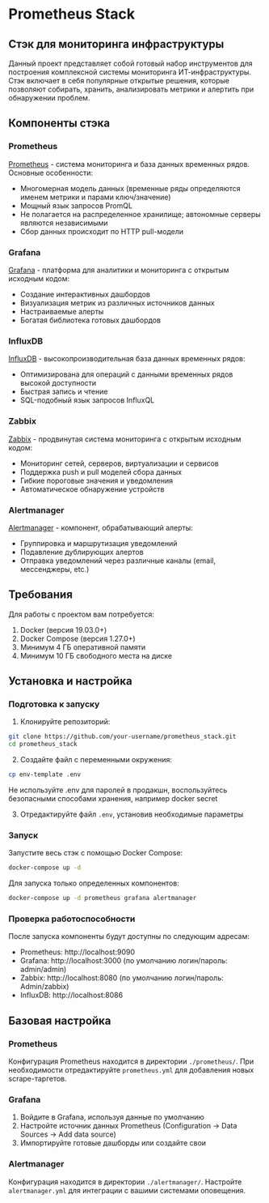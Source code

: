 # Prometheus Stack

## Стэк для мониторинга инфраструктуры

Данный проект представляет собой готовый набор инструментов для построения комплексной системы мониторинга ИТ-инфраструктуры. Стэк включает в себя популярные открытые решения, которые позволяют собирать, хранить, анализировать метрики и алертить при обнаружении проблем.

## Компоненты стэка

### Prometheus

[Prometheus](https://prometheus.io/) - система мониторинга и база данных временных рядов. Основные особенности:
- Многомерная модель данных (временные ряды определяются именем метрики и парами ключ/значение)
- Мощный язык запросов PromQL
- Не полагается на распределенное хранилище; автономные серверы являются независимыми
- Сбор данных происходит по HTTP pull-модели

### Grafana

[Grafana](https://grafana.com/) - платформа для аналитики и мониторинга с открытым исходным кодом:
- Создание интерактивных дашбордов
- Визуализация метрик из различных источников данных
- Настраиваемые алерты
- Богатая библиотека готовых дашбордов

### InfluxDB

[InfluxDB](https://www.influxdata.com/) - высокопроизводительная база данных временных рядов:
- Оптимизирована для операций с данными временных рядов высокой доступности
- Быстрая запись и чтение
- SQL-подобный язык запросов InfluxQL

### Zabbix

[Zabbix](https://www.zabbix.com/) - продвинутая система мониторинга с открытым исходным кодом:
- Мониторинг сетей, серверов, виртуализации и сервисов
- Поддержка push и pull моделей сбора данных
- Гибкие пороговые значения и уведомления
- Автоматическое обнаружение устройств

### Alertmanager

[Alertmanager](https://prometheus.io/docs/alerting/latest/alertmanager/) - компонент, обрабатывающий алерты:
- Группировка и маршрутизация уведомлений
- Подавление дублирующих алертов
- Отправка уведомлений через различные каналы (email, мессенджеры, etc.)

## Требования

Для работы с проектом вам потребуется:

1. Docker (версия 19.03.0+)
2. Docker Compose (версия 1.27.0+)
3. Минимум 4 ГБ оперативной памяти
4. Минимум 10 ГБ свободного места на диске

## Установка и настройка

### Подготовка к запуску

1. Клонируйте репозиторий:
```bash
git clone https://github.com/your-username/prometheus_stack.git
cd prometheus_stack
```

2. Создайте файл с переменными окружения:
```bash
cp env-template .env
```
Не используйте .env для паролей в продакшн, воспользуйтесь безопасными способами хранения, например docker secret

3. Отредактируйте файл `.env`, установив необходимые параметры

### Запуск

Запустите весь стэк с помощью Docker Compose:

```bash
docker-compose up -d
```

Для запуска только определенных компонентов:

```bash
docker-compose up -d prometheus grafana alertmanager
```

### Проверка работоспособности

После запуска компоненты будут доступны по следующим адресам:

- Prometheus: http://localhost:9090
- Grafana: http://localhost:3000 (по умолчанию логин/пароль: admin/admin)
- Zabbix: http://localhost:8080 (по умолчанию логин/пароль: Admin/zabbix)
- InfluxDB: http://localhost:8086

## Базовая настройка

### Prometheus

Конфигурация Prometheus находится в директории `./prometheus/`. При необходимости отредактируйте `prometheus.yml` для добавления новых scrape-таргетов.

### Grafana

1. Войдите в Grafana, используя данные по умолчанию
2. Настройте источник данных Prometheus (Configuration -> Data Sources -> Add data source)
3. Импортируйте готовые дашборды или создайте свои

### Alertmanager

Конфигурация находится в директории `./alertmanager/`. Настройте `alertmanager.yml` для интеграции с вашими системами оповещения.
